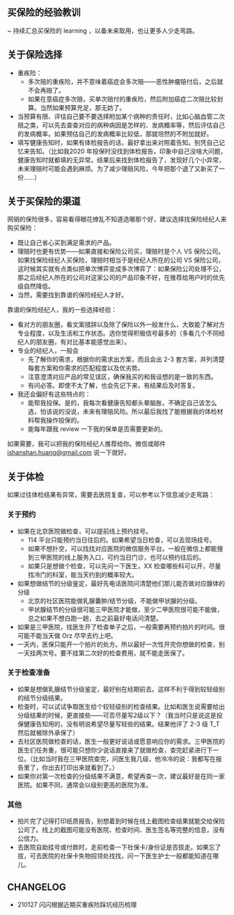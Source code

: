 ## 买保险的经验教训

~ 持续汇总买保险的 learning ，以备未来取用，也让更多人少走弯路。

## 关于保险选择

* 重疾险：
    * 多次赔的重疾险，并不意味着癌症会多次赔——恶性肿瘤赔付后，之后就不会再赔了。
    * 如果在意癌症多次赔，买单次赔付的重疾险，然后附加癌症二次赔比较划算。当然如果预算充足，那无妨了。
* 当预算有限、评估自己要不要选择附加某个病种的责任时，比如心脑血管二次赔之类，可以先去查查对应的病种病因是怎样的、发病概率等，然后评估自己的发病概率。如果预估自己的发病概率比较低，那就坦然的不附加就好。
* 填写健康告知时，如果有体检报告的话，最好拿出来对照着告知。别凭自己记忆来告知。（比如我2020 年投保时没找到体检报告，印象中自己没啥大问题，健康告知时就都填的无异常。结果后来找到体检报告了，发现好几个小异常，未来理赔时可能会遇到麻烦。为了减少理赔风险，今年把那个退了又新买了一份……）

## 关于买保险的渠道

网销的保险很多，容易看得眼花缭乱不知道选哪那个好，建议选择找保险经纪人来购买保险：

* 既让自己省心买到满足需求的产品。
* 理赔时也更有优势——如果直接和保险公司买，理赔时是个人 VS 保险公司。如果找保险经纪人买保险，理赔时相当于是经纪人所在的公司 VS 保险公司，这时候其实就有点类似把单次博弈变成多次博弈了：如果保险公司处理不公，那之后经纪人所在的公司对这家公司的产品印象不好，在推荐给用户时的优先级自然降低。
* 当然，需要找到靠谱的保险经纪人才好。

靠谱的保险经纪人，我的一些选择经验：
* 看对方的朋友圈，看文案措辞以及除了保险以外一般发什么，大致能了解对方专业程度，以及生活和工作状态。选你觉得积极信号最多的（多看几个不同经纪人的朋友圈，有对比基本能感觉出来）。
* 专业的经纪人，一般会
    * 先了解你的需求，根据你的需求出方案，而且会出 2-3 套方案，并列清楚每套方案和你需求的匹配程度以及优劣势。
    * 注意澄清对应产品的常见误区，确保我买的和我设想的是一致的东西。
    * 有问必答。即使不太了解，也会先记下来，有结果后及时答复。
* 我还会偏好有这些特点的：
    * 能帮我投保。是的，我每次看健康告知都头晕脑胀，不确定自己该怎么选，怕该说的没说，未来有理赔风险。所以最后我找了能根据我的体检材料帮我操作投保的。
    * 能每年跟我 review 一下我的保单是否需要更新的。

如果需要，我可以把我的保险经纪人推荐给你。微信或邮件 ishanshan.huang@gmail.com 说一下就好。
    
## 关于体检

如果过往体检结果有异常，需要去医院复查，可以参考以下信息减少走弯路：

### 关于预约

  - 如果在北京医院做检查，可以提前线上预约挂号。
    - 114 平台只能预约当日往后的。如果希望当日检查，可以去现场挂号。
    - 如果不想扑空，可以找找对应医院的微信服务平台。一般在微信上都能搜到三甲医院的线上服务入口，可约当日门诊，也可以预约往后的。
    - 如果只是想做个检查，可以先问一下医生，XX 检查哪些科可以开，尽量找冷门的科室，能当天约到的概率较大。
  - 如果想做结节的分级鉴定，最好先电话医院问清楚他们那儿能否做对应腺体的分级
    - 北京的社区医院能做乳腺囊肿/结节分级，不能做甲状腺的分级。
    - 甲状腺结节的分级很可能三甲医院才能做，至少二甲医院很可能不能做，总之如果不想白跑一趟，去之前最好电话问清楚。
  - 如果是三甲医院，找医生开了检查单子之后，一般需要再预约拍片的时间。很可能不能当天做 Orz 尽早去约上吧。
  - 一天内，医保只能开一个拍片的处方。所以最好一次性开完你想做的检查，别一天挂两次号。要不挂第二次好的检查费用，就不能走医保了。

  
### 关于检查准备

  - 如果是想做乳腺结节分级鉴定，最好别在经期前去。这样不利于得到较轻级别的结节分级结果。
  - 检查时，可以试试争取医生给个较轻级别的检查结果。比如和医生说需要给出分级结果的时候，更直接些——可否尽量写2级以下？（我当时只是说这是投保健康告知用的，没有明说希望尽量写轻些的结果。结果他评了 2-3 级 T_T 然后就被除外承保了）
  - 去社区医院做检查的话，医生一般更好说话或愿意响应你的需求。三甲医院的医生们任务重，很可能只想你少说话直接来了就做检查，查完赶紧进行下一位。（比如当时我在三甲医院查完，问医生我几级，他冷冷的说：我都写在报告里了，你出去打印出来就看到了。）
  - 如果你对第一次检查的分级结果不满意，希望再查一次，建议最好是在同一家医院。如果不同，通常会以级别更高的医院为准。

  
### 其他

  - 拍片完了记得打印纸质报告，别想着到时候在线上截图检查结果就能交给保险公司了。线上的截图可能没有医院、检查时间、医生签名等完整的信息，没有公信力。
  - 去医院自助挂号或付款时，走前检查一下社保卡/身份证是否拔走。如果忘了拔，可去医院的社保卡失物招领处找找，问一下医生护士一般都能知道在哪儿。


## CHANGELOG 

- 210127 闪闪根据近期买重疾险踩坑经历梳理
